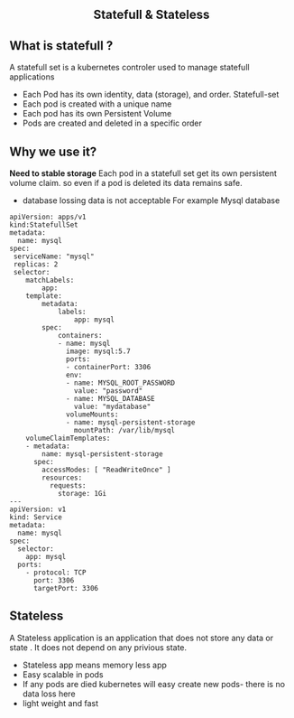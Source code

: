 <h2 align="center">Statefull & Stateless</h2>

## What is statefull ?
A statefull set is a kubernetes controler used to manage statefull applications
- Each Pod has its own identity, data (storage), and order.
Statefull-set
- Each pod is created with a unique name
- Each pod has its own Persistent Volume
- Pods are created and deleted in a specific order
## Why we use it?
**Need to stable storage**
Each pod in a statefull set get its own persistent  volume claim. so even if a pod is deleted its data remains safe.
- database lossing data is not acceptable
For example Mysql database

```
apiVersion: apps/v1
kind:StatefullSet
metadata:
  name: mysql 
spec:
 serviceName: "mysql"
 replicas: 2
 selector:
    matchLabels:
        app:
    template:
        metadata:
            labels:
                app: mysql
        spec:
            containers:
            - name: mysql
              image: mysql:5.7
              ports:
              - containerPort: 3306
              env:
              - name: MYSQL_ROOT_PASSWORD
                value: "password"
              - name: MYSQL_DATABASE
                value: "mydatabase"
              volumeMounts:
              - name: mysql-persistent-storage
                mountPath: /var/lib/mysql
    volumeClaimTemplates:
    - metadata:
        name: mysql-persistent-storage
      spec:
        accessModes: [ "ReadWriteOnce" ]
        resources:
          requests:
            storage: 1Gi
---
apiVersion: v1
kind: Service
metadata:
  name: mysql
spec:
  selector:
    app: mysql
  ports:
    - protocol: TCP
      port: 3306
      targetPort: 3306
```

## Stateless
A Stateless application is an application that does not store any data or state . It does not depend on any privious state.
- Stateless app means   memory less app
- Easy scalable in pods 
- If any pods are died kubernetes will easy create new pods- there is no data loss here 
- light weight and fast